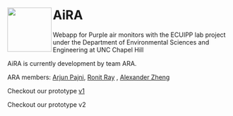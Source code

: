 
<h1 href="arabeta.github.io/AiRA">AiRA
<img align="left" width="100" height="100" src="https://raw.githubusercontent.com/arabeta/AiRA-V2/aira-v2/public/img/AiRA_dark_512.png ">
</href>
</h1>

Webapp for Purple air monitors with the ECUIPP lab project under the Department of Environmental Sciences and Engineering at UNC Chapel Hill

AiRA is currently development by team ARA. 

ARA members:
<a href="https://arjunpajni.carrd.co">Arjun Pajni</a>, <a href="https://github.com/ronitr21">Ronit Ray</a> , <a href ="https://github.com/alexz957unc">Alexander Zheng</a>

Checkout our prototype <a href="https://arabeta.github.io/AiRA/src">v1</a>

Checkout our prototype v2
